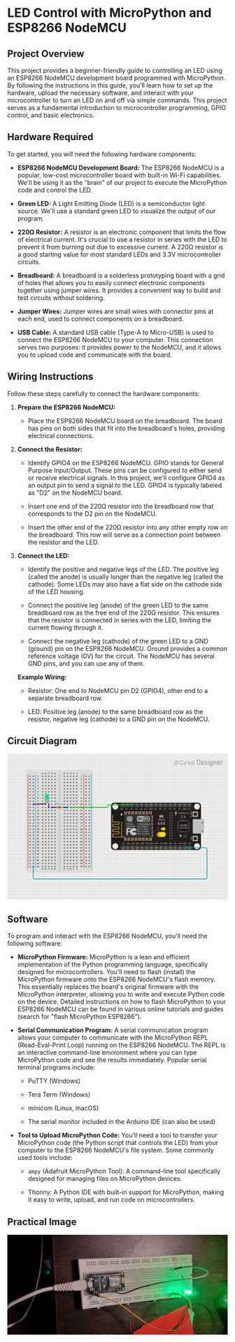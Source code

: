 # LED Control with MicroPython and ESP8266 NodeMCU

## Project Overview

This project provides a beginner-friendly guide to controlling an LED using an ESP8266 NodeMCU development board programmed with MicroPython.  By following the instructions in this guide, you'll learn how to set up the hardware, upload the necessary software, and interact with your microcontroller to turn an LED on and off via simple commands. This project serves as a fundamental introduction to microcontroller programming, GPIO control, and basic electronics.

## Hardware Required

To get started, you will need the following hardware components:

* **ESP8266 NodeMCU Development Board:** The ESP8266 NodeMCU is a popular, low-cost microcontroller board with built-in Wi-Fi capabilities.  We'll be using it as the "brain" of our project to execute the MicroPython code and control the LED.

* **Green LED:** A Light Emitting Diode (LED) is a semiconductor light source.  We'll use a standard green LED to visualize the output of our program.

* **220Ω Resistor:** A resistor is an electronic component that limits the flow of electrical current.  It's crucial to use a resistor in series with the LED to prevent it from burning out due to excessive current.  A 220Ω resistor is a good starting value for most standard LEDs and 3.3V microcontroller circuits.

* **Breadboard:** A breadboard is a solderless prototyping board with a grid of holes that allows you to easily connect electronic components together using jumper wires.  It provides a convenient way to build and test circuits without soldering.

* **Jumper Wires:** Jumper wires are small wires with connector pins at each end, used to connect components on a breadboard.

* **USB Cable:** A standard USB cable (Type-A to Micro-USB) is used to connect the ESP8266 NodeMCU to your computer.  This connection serves two purposes: it provides power to the NodeMCU, and it allows you to upload code and communicate with the board.

## Wiring Instructions

Follow these steps carefully to connect the hardware components:

1.  **Prepare the ESP8266 NodeMCU:**

    * Place the ESP8266 NodeMCU board on the breadboard.  The board has pins on both sides that fit into the breadboard's holes, providing electrical connections.

2.  **Connect the Resistor:**

    * Identify GPIO4 on the ESP8266 NodeMCU.  GPIO stands for General Purpose Input/Output.  These pins can be configured to either send or receive electrical signals.  In this project, we'll configure GPIO4 as an output pin to send a signal to the LED.  GPIO4 is typically labeled as "D2" on the NodeMCU board.

    * Insert one end of the 220Ω resistor into the breadboard row that corresponds to the D2 pin on the NodeMCU.

    * Insert the other end of the 220Ω resistor into any other empty row on the breadboard.  This row will serve as a connection point between the resistor and the LED.

3.  **Connect the LED:**

    * Identify the positive and negative legs of the LED.  The positive leg (called the anode) is usually longer than the negative leg (called the cathode).  Some LEDs may also have a flat side on the cathode side of the LED housing.

    * Connect the positive leg (anode) of the green LED to the same breadboard row as the free end of the 220Ω resistor.  This ensures that the resistor is connected in series with the LED, limiting the current flowing through it.

    * Connect the negative leg (cathode) of the green LED to a GND (ground) pin on the ESP8266 NodeMCU.  Ground provides a common reference voltage (0V) for the circuit.  The NodeMCU has several GND pins, and you can use any of them.

    **Example Wiring:**

    * Resistor: One end to NodeMCU pin D2 (GPIO4), other end to a separate breadboard row.

    * LED: Positive leg (anode) to the same breadboard row as the resistor, negative leg (cathode) to a GND pin on the NodeMCU.

## Circuit Diagram
![LED_Control_with_MicroPython_and_ESP8266_NodeMCU](circuit_image%20(3).png)


## Software

To program and interact with the ESP8266 NodeMCU, you'll need the following software:

* **MicroPython Firmware:** MicroPython is a lean and efficient implementation of the Python programming language, specifically designed for microcontrollers.  You'll need to flash (install) the MicroPython firmware onto the ESP8266 NodeMCU's flash memory.  This essentially replaces the board's original firmware with the MicroPython interpreter, allowing you to write and execute Python code on the device.  Detailed instructions on how to flash MicroPython to your ESP8266 NodeMCU can be found in various online tutorials and guides (search for "flash MicroPython ESP8266").

* **Serial Communication Program:** A serial communication program allows your computer to communicate with the MicroPython REPL (Read-Eval-Print Loop) running on the ESP8266 NodeMCU.  The REPL is an interactive command-line environment where you can type MicroPython code and see the results immediately.  Popular serial terminal programs include:

    * PuTTY (Windows)

    * Tera Term (Windows)

    * minicom (Linux, macOS)

    * The serial monitor included in the Arduino IDE (can also be used)

* **Tool to Upload MicroPython Code:** You'll need a tool to transfer your MicroPython code (the Python script that controls the LED) from your computer to the ESP8266 NodeMCU's file system.  Some commonly used tools include:

    * `ampy` (Adafruit MicroPython Tool): A command-line tool specifically designed for managing files on MicroPython devices.

    * Thonny: A Python IDE with built-in support for MicroPython, making it easy to write, upload, and run code on microcontrollers.
## Practical Image
![Practical Image](Led.jpg)

